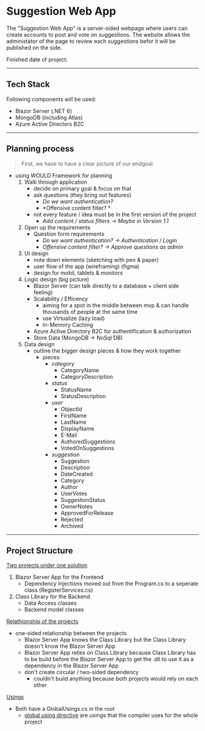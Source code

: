 # Suggestion Web App

The "Suggestion Web App" is a server-sided webpage where users can create accounts to post and vote on suggestions. The website allows the administator of the page to review each suggestions befor it will be published on the side.

Finished date of project: 

***
## Tech Stack

Following components will be used:
 - Blazor Server (.NET 6)
 - MongoDB (including Atlas)
 - Azure Active Directors B2C

***

## Planning process

> First, we have to have a clear picture of our endgoal 
 
- using WOULD Framework for planning
	1. Walk through application
		- decide on primary goal & focus on that
		- ask questions (they bring out features)
			- *Do we want authentication?*
			- *Offensive content filter? *
		- not every feature / idea must be in the first version of the project
			-  *Add content / status filters -> Maybe in Version 1.1*
	2. Open up the requirements
		- Question form requirements 
			 - *Do we want authentication? -> Authentication / Login*
			 - *Offensive content filter? -> Approve questions as admin*
	3. UI design 
		- note down elements (sketching with pen & paper) 
		- user flow of the app (wireframing) (figma)
		- design for mobil, tablets & monitors
	4. Logic design (big picture)
		- Blazor Server (can talk directly to a database + client side feeling)
		- Scalability / Efficency
			- aiming for a spot in the middle between mvp & can handle thousands of people at the same time
			- use Virtualize (lazy load)
			- In-Memory Caching
		- Azure Active Directory B2C for authentification & authorization
		- Store Data (MongoDB -> NoSql DB)
	5. Data design 	 
		- outline the bigger design pieces & how they work together
			- pieces:
				- *category*
					- CategoryName
					- CategoryDescription
				- *status*
					- StatusName
					- StatusDescription
				- *user*
					- ObjectId
					- FirstName
					- LastName
					- DisplayName
					- E-Mail
					- AuthoredSuggestions
					- VotedOnSuggestions
				- *suggestion*
					- Suggestion
					- Description
					- DateCreated
					- Category
					- Author
					- UserVotes
					- SuggestionStatus
					- OwnerNotes
					- ApprovedForRelease
					- Rejected
					- Archived

***

## Project Structure 

<ins>Two projects under one solution</ins>
1. Blazor Server App for the Frontend
	- Dependency Injections moved out from the Program.cs to a seperate class (RegisterServices.cs)
2. Class Library for the Backend 
	- Data Access classes
	- Backend model classes

 <ins>Relathionship of the projects</ins>
- one-sided relationship between the projects
	- Blazor Server App knows the Class Library but the Class Library doesn't know the Blazor Server App
	- Blazor Server App relies on Class Library because Class Library has to be build before the Blazor Server App to get the .dll to use it as a dependency in the Blazor Server App
	- don't create circular / two-sided dependency
		 - couldn't build anything because both projects would rely on each other

<ins>Usings</ins>
- Both have a GlobalUsings.cs in the root
	- [global using directive](https://github.com/dotnet/csharplang/blob/main/proposals/csharp-10.0/GlobalUsingDirective.md) are usings that the compiler uses for the whole project
